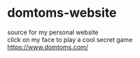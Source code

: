# domtoms-website

source for my personal website  
click on my face to play a cool secret game  
https://www.domtoms.com/
